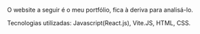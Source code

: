 O website a seguir é o meu portfólio, fica à deriva para analisá-lo.

Tecnologias utilizadas: Javascript(React.js), Vite.JS, HTML, CSS.